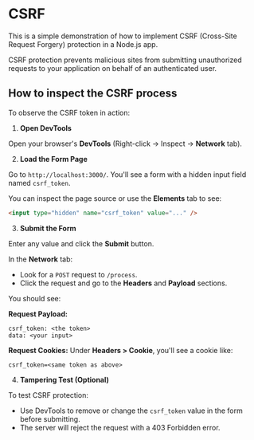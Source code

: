 # CSRF

This is a simple demonstration of how to implement CSRF (Cross-Site Request Forgery) protection in a Node.js app.

CSRF protection prevents malicious sites from submitting unauthorized requests to your application on behalf of an authenticated user.

## How to inspect the CSRF process

To observe the CSRF token in action:

1. **Open DevTools**

Open your browser's **DevTools** (Right-click → Inspect → **Network** tab).

2. **Load the Form Page**

Go to `http://localhost:3000/`. You'll see a form with a hidden input field named `csrf_token`.

You can inspect the page source or use the **Elements** tab to see:

```html
<input type="hidden" name="csrf_token" value="..." />
```

3. **Submit the Form**

Enter any value and click the **Submit** button.

In the **Network** tab:

- Look for a `POST` request to `/process`.
- Click the request and go to the **Headers** and **Payload** sections.

You should see:

**Request Payload:**

```text
csrf_token: <the token>
data: <your input>
```

**Request Cookies:**
Under **Headers > Cookie**, you'll see a cookie like:

```text
csrf_token=<same token as above>
```

4. **Tampering Test (Optional)**

To test CSRF protection:

- Use DevTools to remove or change the `csrf_token` value in the form before submitting.
- The server will reject the request with a 403 Forbidden error.
